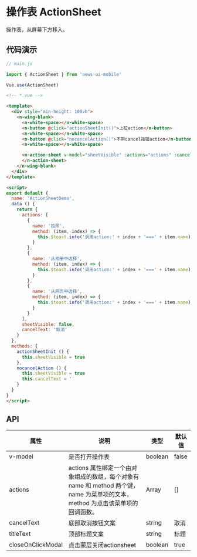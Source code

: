 # 操作表 ActionSheet

操作表，从屏幕下方移入。

## 代码演示

```javascript
// main.js

import { ActionSheet } from 'news-ui-mobile'

Vue.use(ActionSheet)
```

```html
<!-- *.vue -->

<template>
  <div style="min-height: 100vh">
    <n-wing-blank>
      <n-white-space></n-white-space>
      <n-button @click="actionSheetInit()">上拉action</n-button>
      <n-white-space></n-white-space>
      <n-button @click="nocancelAction()">不带cancel按钮action</n-button>
      <n-white-space></n-white-space>

      <n-action-sheet v-model="sheetVisible" :actions="actions" :cancelText="cancelText">
      </n-action-sheet>
    </n-wing-blank>
  </div>
</template>

<script>
export default {
  name: 'ActionSheetDemo',
  data () {
    return {
      actions: [
        {
          name: '拍照',
          method: (item, index) => {
            this.$toast.info('调用action:' + index + '===' + item.name)
          }
        },
        {
          name: '从相册中选择',
          method: (item, index) => {
            this.$toast.info('调用action:' + index + '===' + item.name)
          }
        },
        {
          name: '从网页中选择',
          method: (item, index) => {
            this.$toast.info('调用action:' + index + '===' + item.name)
          }
        }
      ],
      sheetVisible: false,
      cancelText: '取消'
    }
  },
  methods: {
    actionSheetInit () {
      this.sheetVisible = true
    },
    nocancelAction () {
      this.sheetVisible = true
      this.cancelText = ''
    }
  }
}
</script>

```

## API

| 属性 | 说明 | 类型 | 默认值 |
| --- | --- | --- | --- |
| v-model | 是否打开操作表 | boolean | false |
| actions | actions 属性绑定一个由对象组成的数组，每个对象有 name 和 method 两个键，name 为菜单项的文本，method 为点击该菜单项的回调函数。 | Array | [] |
| cancelText | 底部取消按钮文案 | string | 取消 |
| titleText | 顶部标题文案 | string | 标题 |
| closeOnClickModal | 点击蒙层关闭actionsheet | boolean | true |
